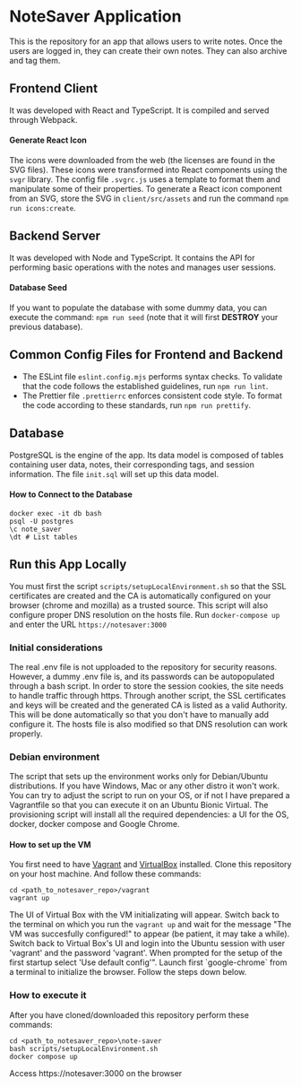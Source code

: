 # NoteSaver Application

This is the repository for an app that allows users to write notes. Once the users are logged in, they can create their own notes. They can also archive and tag them.

## Frontend Client
It was developed with React and TypeScript. It is compiled and served through Webpack.

#### Generate React Icon
The icons were downloaded from the web (the licenses are found in the SVG files). These icons were transformed into React components using the `svgr` library. The config file `.svgrc.js` uses a template to format them and manipulate some of their properties. To generate a React icon component from an SVG, store the SVG in `client/src/assets` and run the command `npm run icons:create`.

## Backend Server
It was developed with Node and TypeScript. It contains the API for performing basic operations with the notes and manages user sessions.

#### Database Seed
If you want to populate the database with some dummy data, you can execute the command: `npm run seed` (note that it will first **DESTROY** your previous database).

## Common Config Files for Frontend and Backend
- The ESLint file `eslint.config.mjs` performs syntax checks. To validate that the code follows the established guidelines, run `npm run lint`.
- The Prettier file `.prettierrc` enforces consistent code style. To format the code according to these standards, run `npm run prettify`.

## Database
PostgreSQL is the engine of the app. Its data model is composed of tables containing user data, notes, their corresponding tags, and session information. The file `init.sql` will set up this data model.

#### How to Connect to the Database
```
docker exec -it db bash
psql -U postgres
\c note_saver
\dt # List tables
```

## Run this App Locally
You must first the script `scripts/setupLocalEnvironment.sh` so that the SSL certificates are created and the CA is automatically configured on your browser (chrome and mozilla) as a trusted source. This script will also configure proper DNS resolution on the hosts file.
Run `docker-compose up` and enter the URL `https://notesaver:3000`

### Initial considerations
The real .env file is not upploaded to the repository for security reasons. However, a dummy .env file is, and its passwords can be autopopulated through a bash script. In order to store the session cookies, the site needs to handle traffic through https. Through another script, the SSL certificates and keys will be created and the generated CA is listed as a valid Authority. This will be done automatically so that you don't have to manually add configure it. The hosts file is also modified so that DNS resolution can work properly.

### Debian environment
The script that sets up the environment works only for Debian/Ubuntu distributions. If you have Windows, Mac or any other distro it won't work. You can try to adjust the script to run on your OS, or if not I have prepared a Vagrantfile so that you can execute it on an Ubuntu Bionic Virtual. The provisioning script will install all the required dependencies: a UI for the OS, docker, docker compose and Google Chrome.

#### How to set up the VM
You first need to have [Vagrant](https://developer.hashicorp.com/vagrant/docs/installation) and [VirtualBox](https://www.virtualbox.org/wiki/Downloads) installed. Clone this repository on your host machine. And follow these commands:
```
cd <path_to_notesaver_repo>/vagrant
vagrant up
```
The UI of Virtual Box with the VM initializating will appear. Switch back to the terminal on which you run the `vagrant up` and wait for the message "The VM was succesfully configured!" to appear (be patient, it may take a while). Switch back to Virtual Box's UI and login into the Ubuntu session with  user 'vagrant' and the password 'vagrant'. When prompted for the setup of the first startup select 'Use default config'". Launch first \`google-chrome\` from a terminal to initialize the browser. Follow the steps down below.

### How to execute it
After you have cloned/downloaded this repository perform these commands:
```
cd <path_to_notesaver_repo>\note-saver
bash scripts/setupLocalEnvironment.sh
docker compose up
```
Access https://notesaver:3000 on the browser
